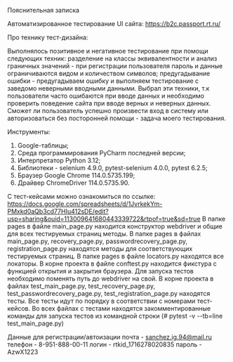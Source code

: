 Пояснительная записка

Автоматизированное тестирование UI сайта: https://b2c.passport.rt.ru/

Про технику тест-дизайна:

Выполнялось позитивное и негативное тестирование при помощи следующих техник:
разделение на классы эквивалентности и анализ граничных значений - при регистрации пользователя пароль и данные ограничиваются видом и количеством символов;
предугадывание ошибки - предугадываем ошибку и выполняем тестирование с заведомо неверными вводными данными.
Выбрал эти техники, т.к пользователи часто ошибаются при вводе данных и необходимо проверить поведение сайта при вводе верных и неверных данных. 
Сможет ли пользователь успешно произвести вход в систему или авторизоваться без посторонней помощи - задача моего тестирования.


Инструменты:

1. Google-таблицы;
2. Среда программирования PyCharm последней версии;
3. Интерпретатор Python 3.12; 
4. Библиотеки - selenium 4.9.0, pytest-selenium 4.0.0, pytest 6.2.5; 
5. Браузер Google Chrome 114.0.5735.199;
6. Драйвер ChromeDriver 114.0.5735.90.

С тест-кейсами можно ознакомиться по ссылке: https://docs.google.com/spreadsheets/d/1JvrkekYm-PMxkd0aQb3cd77HIu412sDE/edit?usp=sharing&ouid=113009641680443339722&rtpof=true&sd=true
В папке pages в файле main_page.py находится конструктор webdriver и общие для всех тестируемых страниц методы.
В папке pages в файлах main_page.py, recovery_page.py, passwordrecovery_page.py, registration_page.py находятся методы для соответствующих тестируемых страниц.
В папке pages в файле locators.py находятся все локаторы.
В корне проекта в файле conftest.py находится фикстура с функцией открытия и закрытия браузера. Для запуска тестов необходимо поменять путь до webdriver на свой.
В корне проекта в файлах test_main_page.py, test_recovery_page.py, test_passwordrecovery_page.py, test_registration_page.py находятся тесты. Все тесты идут по порядку в соответствии с номерами тест-кейсов. Во всех файлах с тестами находятся закомментированные команды для запуска тестов из командной строки (# pytest -v --tb=line test_main_page.py)


Данные для регистрации/автоизации
почта - sanchez.ig.94@mail.ru
телефон - 8-951-888-00-11
логин - rtkid_1716278020835
пароль - AzwX1223
